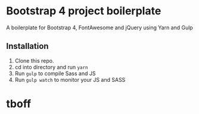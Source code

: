 # Bootstrap 4 project boilerplate

A boilerplate for Bootstrap 4, FontAwesome and jQuery using Yarn and Gulp


## Installation

1. Clone this repo.
2. cd into directory and run `yarn`
3. Run `gulp` to compile Sass and JS
4. Run `gulp watch` to monitor your JS and SASS
# tboff
